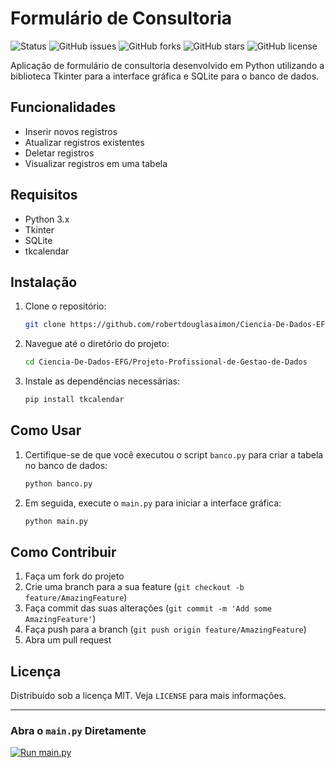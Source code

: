 # Formulário de Consultoria

![Status](https://img.shields.io/badge/status-active-brightgreen)
![GitHub issues](https://img.shields.io/github/issues/robertdouglasaimon/Ciencia-De-Dados-EFG)
![GitHub forks](https://img.shields.io/github/forks/robertdouglasaimon/Ciencia-De-Dados-EFG)
![GitHub stars](https://img.shields.io/github/stars/robertdouglasaimon/Ciencia-De-Dados-EFG)
![GitHub license](https://img.shields.io/github/license/robertdouglasaimon/Ciencia-De-Dados-EFG)

Aplicação de formulário de consultoria desenvolvido em Python utilizando a biblioteca Tkinter para a interface gráfica e SQLite para o banco de dados.

## Funcionalidades

- Inserir novos registros
- Atualizar registros existentes
- Deletar registros
- Visualizar registros em uma tabela

## Requisitos

- Python 3.x
- Tkinter
- SQLite
- tkcalendar

## Instalação

1. Clone o repositório:
    ```bash
    git clone https://github.com/robertdouglasaimon/Ciencia-De-Dados-EFG.git
    ```

2. Navegue até o diretório do projeto:
    ```bash
    cd Ciencia-De-Dados-EFG/Projeto-Profissional-de-Gestao-de-Dados
    ```

3. Instale as dependências necessárias:
    ```bash
    pip install tkcalendar
    ```

## Como Usar

1. Certifique-se de que você executou o script `banco.py` para criar a tabela no banco de dados:
    ```bash
    python banco.py
    ```

2. Em seguida, execute o `main.py` para iniciar a interface gráfica:
    ```bash
    python main.py
    ```

## Como Contribuir

1. Faça um fork do projeto
2. Crie uma branch para a sua feature (`git checkout -b feature/AmazingFeature`)
3. Faça commit das suas alterações (`git commit -m 'Add some AmazingFeature'`)
4. Faça push para a branch (`git push origin feature/AmazingFeature`)
5. Abra um pull request

## Licença

Distribuído sob a licença MIT. Veja `LICENSE` para mais informações.

---

### Abra o `main.py` Diretamente

[![Run main.py](https://img.shields.io/badge/run-main.py-blue)](https://mybinder.org/v2/gh/robertdouglasaimon/Ciencia-De-Dados-EFG/HEAD?filepath=Projeto-Profissional-de-Gestao-de-Dados/main.py)